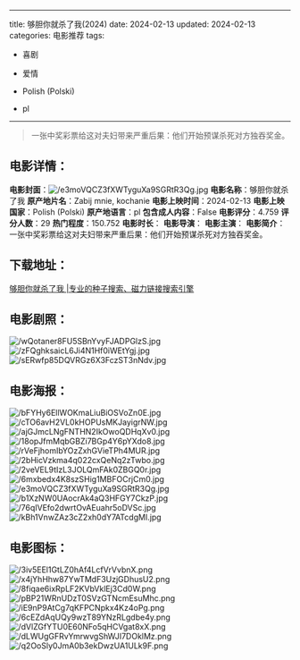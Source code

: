 
---
title: 够胆你就杀了我(2024)
date: 2024-02-13
updated: 2024-02-13
categories: 电影推荐
tags:
- 喜剧
- 爱情

- Polish (Polski)
- pl
---


> 一张中奖彩票给这对夫妇带来严重后果：他们开始预谋杀死对方独吞奖金。

## **电影详情**：

**电影封面**：<img src="https://image.tmdb.org/t/p/w200/e3moVQCZ3fXWTyguXa9SGRtR3Qg.jpg" alt="/e3moVQCZ3fXWTyguXa9SGRtR3Qg.jpg" title="/e3moVQCZ3fXWTyguXa9SGRtR3Qg.jpg">
**电影名称**：够胆你就杀了我
**原产地片名**：Zabij mnie, kochanie
**电影上映时间**：2024-02-13
**电影上映国家**：Polish (Polski)
**原产地语言**：pl
**包含成人内容**：False
**电影评分**：4.759
**评分人数**：29
**热门程度**：150.752
**电影时长**：
**电影导演**：
**电影主演**：
**电影简介**：一张中奖彩票给这对夫妇带来严重后果：他们开始预谋杀死对方独吞奖金。

## **下载地址**：
[够胆你就杀了我 |专业的种子搜索、磁力链接搜索引擎](https://movie.amd794.com:2083/?search=Zabij%20mnie%2C%20kochanie&ordering=&mode=match_phrase&page_size=10&page=1)
 

## **电影剧照**：
<img src="https://image.tmdb.org/t/p/original/wQotaner8FU5SBnYvyFJADPGlzS.jpg" alt="/wQotaner8FU5SBnYvyFJADPGlzS.jpg" title="/wQotaner8FU5SBnYvyFJADPGlzS.jpg"><img src="https://image.tmdb.org/t/p/original/zFQghksaicL6Ji4N1Hf0iWEtYgj.jpg" alt="/zFQghksaicL6Ji4N1Hf0iWEtYgj.jpg" title="/zFQghksaicL6Ji4N1Hf0iWEtYgj.jpg"><img src="https://image.tmdb.org/t/p/original/sERwfp85DQVRGz6X3FczST3nNdv.jpg" alt="/sERwfp85DQVRGz6X3FczST3nNdv.jpg" title="/sERwfp85DQVRGz6X3FczST3nNdv.jpg">

## **电影海报**：
<img src="https://image.tmdb.org/t/p/original/bFYHy6EllWOKmaLiuBiOSVoZn0E.jpg" alt="/bFYHy6EllWOKmaLiuBiOSVoZn0E.jpg" title="/bFYHy6EllWOKmaLiuBiOSVoZn0E.jpg"><img src="https://image.tmdb.org/t/p/original/cTO6avH2VL0kHOPUsMKJayigrNW.jpg" alt="/cTO6avH2VL0kHOPUsMKJayigrNW.jpg" title="/cTO6avH2VL0kHOPUsMKJayigrNW.jpg"><img src="https://image.tmdb.org/t/p/original/ajGJmcLNgFNTHN2IkOwoQDHqXv0.jpg" alt="/ajGJmcLNgFNTHN2IkOwoQDHqXv0.jpg" title="/ajGJmcLNgFNTHN2IkOwoQDHqXv0.jpg"><img src="https://image.tmdb.org/t/p/original/18opJfmMqbGBZi7BGp4Y6pYXdo8.jpg" alt="/18opJfmMqbGBZi7BGp4Y6pYXdo8.jpg" title="/18opJfmMqbGBZi7BGp4Y6pYXdo8.jpg"><img src="https://image.tmdb.org/t/p/original/rVeFjhomIbYOzZxhGVieTPh4MUR.jpg" alt="/rVeFjhomIbYOzZxhGVieTPh4MUR.jpg" title="/rVeFjhomIbYOzZxhGVieTPh4MUR.jpg"><img src="https://image.tmdb.org/t/p/original/2bHicVzkma4q022cxQeNq2zTwbo.jpg" alt="/2bHicVzkma4q022cxQeNq2zTwbo.jpg" title="/2bHicVzkma4q022cxQeNq2zTwbo.jpg"><img src="https://image.tmdb.org/t/p/original/2veVEL9tIzL3JOLQmFAk0ZBGQ0r.jpg" alt="/2veVEL9tIzL3JOLQmFAk0ZBGQ0r.jpg" title="/2veVEL9tIzL3JOLQmFAk0ZBGQ0r.jpg"><img src="https://image.tmdb.org/t/p/original/6mxbedx4K8szSHig1MBFOCrjCm0.jpg" alt="/6mxbedx4K8szSHig1MBFOCrjCm0.jpg" title="/6mxbedx4K8szSHig1MBFOCrjCm0.jpg"><img src="https://image.tmdb.org/t/p/original/e3moVQCZ3fXWTyguXa9SGRtR3Qg.jpg" alt="/e3moVQCZ3fXWTyguXa9SGRtR3Qg.jpg" title="/e3moVQCZ3fXWTyguXa9SGRtR3Qg.jpg"><img src="https://image.tmdb.org/t/p/original/b1XzNW0UAocrAk4aQ3HFGY7CkzP.jpg" alt="/b1XzNW0UAocrAk4aQ3HFGY7CkzP.jpg" title="/b1XzNW0UAocrAk4aQ3HFGY7CkzP.jpg"><img src="https://image.tmdb.org/t/p/original/76qIVEfo2dwrtOvAEuahr5oDVSc.jpg" alt="/76qIVEfo2dwrtOvAEuahr5oDVSc.jpg" title="/76qIVEfo2dwrtOvAEuahr5oDVSc.jpg"><img src="https://image.tmdb.org/t/p/original/kBh1VnwZAz3cZ2xh0dY7ATcdgMI.jpg" alt="/kBh1VnwZAz3cZ2xh0dY7ATcdgMI.jpg" title="/kBh1VnwZAz3cZ2xh0dY7ATcdgMI.jpg">

## **电影图标**：
<img src="https://image.tmdb.org/t/p/original/3iv5EEl1GtLZ0hAf4LcfVrVvbnX.png" alt="/3iv5EEl1GtLZ0hAf4LcfVrVvbnX.png" title="/3iv5EEl1GtLZ0hAf4LcfVrVvbnX.png"><img src="https://image.tmdb.org/t/p/original/x4jYhHhw87YwTMdF3UzjGDhusU2.png" alt="/x4jYhHhw87YwTMdF3UzjGDhusU2.png" title="/x4jYhHhw87YwTMdF3UzjGDhusU2.png"><img src="https://image.tmdb.org/t/p/original/8fiqae6ixRpLF2KVbVklEj3Cd0W.png" alt="/8fiqae6ixRpLF2KVbVklEj3Cd0W.png" title="/8fiqae6ixRpLF2KVbVklEj3Cd0W.png"><img src="https://image.tmdb.org/t/p/original/pBP21WRnUDzT0SVzGTNcmEsuMhc.png" alt="/pBP21WRnUDzT0SVzGTNcmEsuMhc.png" title="/pBP21WRnUDzT0SVzGTNcmEsuMhc.png"><img src="https://image.tmdb.org/t/p/original/iE9nP9AtCg7qKFPCNpkx4Kz4oPg.png" alt="/iE9nP9AtCg7qKFPCNpkx4Kz4oPg.png" title="/iE9nP9AtCg7qKFPCNpkx4Kz4oPg.png"><img src="https://image.tmdb.org/t/p/original/6cEZdAqUQy9wzT89YNzRLgdbe4y.png" alt="/6cEZdAqUQy9wzT89YNzRLgdbe4y.png" title="/6cEZdAqUQy9wzT89YNzRLgdbe4y.png"><img src="https://image.tmdb.org/t/p/original/dVlZGfYTU0E60NFo5qHCVgat8xX.png" alt="/dVlZGfYTU0E60NFo5qHCVgat8xX.png" title="/dVlZGfYTU0E60NFo5qHCVgat8xX.png"><img src="https://image.tmdb.org/t/p/original/dLWUgGFRvYmrwvgShWJI7DOklMz.png" alt="/dLWUgGFRvYmrwvgShWJI7DOklMz.png" title="/dLWUgGFRvYmrwvgShWJI7DOklMz.png"><img src="https://image.tmdb.org/t/p/original/q2OoSly0JmA0b3ekDwzUA1ULk9F.png" alt="/q2OoSly0JmA0b3ekDwzUA1ULk9F.png" title="/q2OoSly0JmA0b3ekDwzUA1ULk9F.png">
